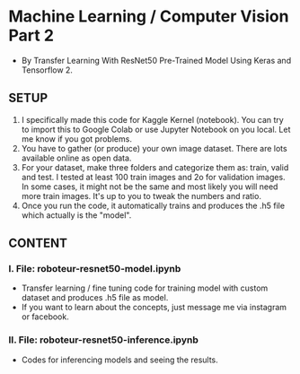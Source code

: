 # Machine Learning / Computer Vision Part 2
* By Transfer Learning With ResNet50 Pre-Trained Model Using Keras and Tensorflow 2.

## SETUP
1. I specifically made this code for Kaggle Kernel (notebook). You can try to import this to Google Colab or use Jupyter Notebook on you local. Let me know if you got problems. 
2. You have to gather (or produce) your own image dataset. There are lots available online as open data.  
3. For your dataset, make three folders and categorize them as: train, valid and test. I tested at least 100 train images and 2o for validation images. In some cases, it might not be the same and most likely you will need more train images. It's up to you to tweak the numbers and ratio. 
4. Once you run the code, it automatically trains and produces the .h5 file which actually is the "model". 

## CONTENT
### I. File: roboteur-resnet50-model.ipynb
* Transfer learning / fine tuning code for training model with custom dataset and produces .h5 file as model. 
* If you want to learn about the concepts, just message me via instagram or facebook. 

### II. File: roboteur-resnet50-inference.ipynb
* Codes for inferencing models and seeing the results. 













